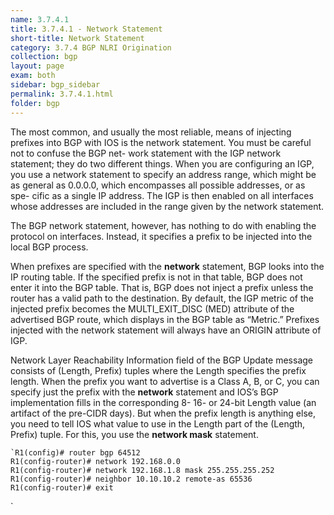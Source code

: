 ```yaml
---
name: 3.7.4.1
title: 3.7.4.1 - Network Statement
short-title: Network Statement
category: 3.7.4 BGP NLRI Origination
collection: bgp
layout: page
exam: both
sidebar: bgp_sidebar
permalink: 3.7.4.1.html
folder: bgp
---
```

The most common, and usually the most reliable, means of injecting prefixes into BGP with IOS is the network statement. You must be careful not to confuse the BGP net- work statement with the IGP network statement; they do two different things. When you are configuring an IGP, you use a network statement to specify an address range, which might be as general as 0.0.0.0, which encompasses all possible addresses, or as spe- cific as a single IP address. The IGP is then enabled on all interfaces whose addresses are included in the range given by the network statement.

The BGP network statement, however, has nothing to do with enabling the protocol on interfaces. Instead, it specifies a prefix to be injected into the local BGP process.

When prefixes are specified with the **network** statement, BGP looks into the IP routing table. If the specified prefix is not in that table, BGP does not enter it into the BGP table. That is, BGP does not inject a prefix unless the router has a valid path to the destination. By default, the IGP metric of the injected prefix becomes the MULTI_EXIT_DISC (MED) attribute of the advertised BGP route, which displays in the BGP table as “Metric.” Prefixes injected with the network statement will always have an ORIGIN attribute
of IGP.

Network Layer Reachability Information field of the BGP Update message consists of (Length, Prefix) tuples where the Length specifies the prefix length. When the prefix you want to advertise is a Class A, B, or C, you can specify just the prefix with the **network** statement and IOS’s BGP implementation fills in the corresponding 8- 16- or 24-bit Length value (an artifact of the pre-CIDR days). But when the prefix length is anything else, you need to tell IOS what value to use in the Length part of the (Length, Prefix) tuple. For this, you use the **network mask** statement.
```
`R1(config)# router bgp 64512
R1(config-router)# network 192.168.0.0
R1(config-router)# network 192.168.1.8 mask 255.255.255.252
R1(config-router)# neighbor 10.10.10.2 remote-as 65536
R1(config-router)# exit
```
`